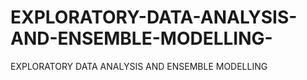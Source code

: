# EXPLORATORY-DATA-ANALYSIS-AND-ENSEMBLE-MODELLING-
EXPLORATORY DATA ANALYSIS AND ENSEMBLE MODELLING 
